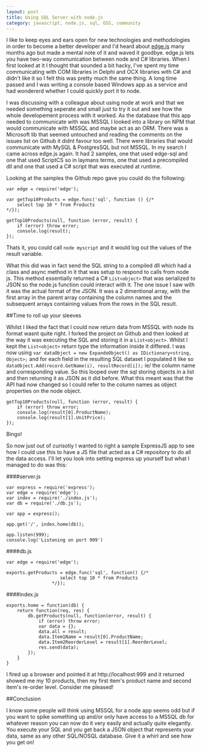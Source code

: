 ```yaml
---
layout: post
title: Using SQL Server with node.js
category: javascript, node.js, sql, OSS, community
---
```


I like to keep eyes and ears open for new technologies and methodologies in order to become a better developer and I'd heard about [edge.js][1] many months ago but made a mental note of it and waved it goodbye.  edge.js lets you have two-way communication between node and C# libraries.  When I first looked at it I thought that sounded a bit hacky, I've spent my time communicating with COM libraries in Delphi and OCX libraries with C# and didn't like it so I felt this was pretty much the same thing.  A long time passed and I was writing a console based Windows app as a service and had wondererd whether I could quickly port it to node.  

I was discussing with a colleague about using node at work and that we needed something seperate and small just to try it out and see how the whole developement process with it worked.  As the database that this app needed to communicate with was MSSQL I looked into a library on NPM that would communicate with MSSQL and maybe act as an ORM.  There was a Microsoft lib that seemed untouched and reading the comments on the issues list on Github it didnt favour too well.  There were libraries that would communicate with MySQL & PostgresSQL but not MSSQL.  In my search I came across edge.js again.  It had 2 samples, one that used edge-sql and one that used ScriptCS so in laymans terms, one that used a precompiled dll and one that used a C# script that was executed at runtime.

<!--excerpt-->

Looking at the samples the Github repo gave you could do the following:

	var edge = require('edge');

	var getTop10Products = edge.func('sql', function () {/*
	    select top 10 * from Products
	*/});

	getTop10Products(null, function (error, result) {
	    if (error) throw error;
	    console.log(result);
	});

Thats it, you could call `node myscript` and it would log out the values of the result variable.  

What this did was in fact send the SQL string to a compiled dll which had a class and async method in it that was setup to respond to calls from node js.  This method essentially returned a C# `List<object>` that was serialized to JSON so the node.js function could interact with it.  The one issue I saw with it was the actual format of the JSON.  It was a 2 dimentional array, with the first array in the parent array containing the column names and the subsequent arrays containing values from the rows in the SQL result.  

##Time to roll up your sleeves

Whilst I liked the fact that I could now return data from MSSQL with node its format wasnt quite right.  I forked the project on Github and then looked at the way it was executing the SQL and storing it in a `List<object>`.  Whilst I kept the `List<object>` return type the information inside it differed.  I was now using `var dataObject = new ExpandoObject() as IDictionary<string, Object>;` and for each field in the resulting SQL dataset I populated it like so `dataObject.Add(record.GetName(i), resultRecord[i]);` ie/ the column name and corresponding value.  So this looped over the sql storing objects in a list and then returning it as JSON as it did before.  What this meant was that the API had now changed so I could refer to the column names as object properties on the node object.

	getTop10Products(null, function (error, result) {
	    if (error) throw error;
	    console.log(result[0].ProductName);
	    console.log(result[1].UnitPrice);
	});

Bingo!

So now just out of curisotiy I wanted to right a sample ExpressJS app to see how I could use this to have a JS file that acted as a C# repository to do all the data access.  I'll let you look into setting express up yourself but what I managed to do was this:

####server.js

	var express = require('express');
	var edge = require('edge');
	var index = require('./index.js');
	var db = require('./db.js');

	var app = express();

	app.get('/', index.home(db));

	app.listen(999);
	console.log('Listening on port 999')


####db.js

	var edge = require('edge');

	exports.getProducts = edge.func('sql', function() {/*
					    select top 10 * from Products 
					 */});

####index.js

	exports.home = function(db) {
	    return function(req, res) {
	        db.getProducts(null, function(error, result) {
	            if (error) throw error;
	            var data = {};
	            data.all = result;
	            data.Item1Name = result[0].ProductName;
	            data.Item2ReorderLevel = result[1].ReorderLevel;
	            res.send(data);
	        });
	    }
	}

I fired up a browser and pointed it at http://localhost:999 and it returned showed me my 10 products, then my first item's product name and second item's re-order level. Consider me pleased!

##Conclusion

I know some people will think using MSSQL for a node app seems odd but if you want to spike something up and/or only have access to a MSSQL db for whatever reason you can now do it very easily and actually quite elegantly.  You execute your SQL and you get back a JSON object that represents your data, same as any other SQL/NOSQL database.  Give it a whirl and see how you get on!


[1]: http://tjanczuk.github.io/edge/#/


